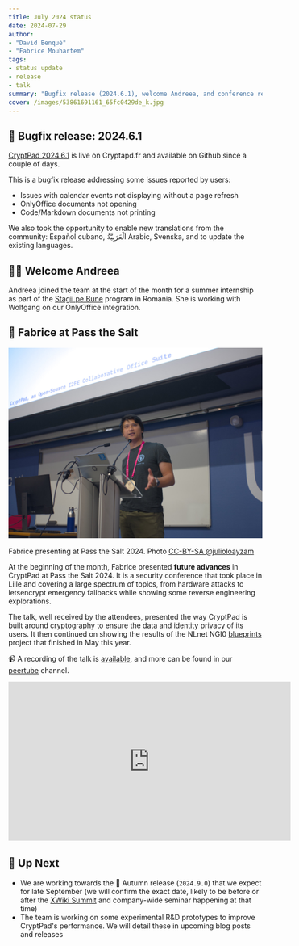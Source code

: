 ```yaml
---
title: July 2024 status
date: 2024-07-29
author: 
- "David Benqué"
- "Fabrice Mouhartem"
tags:
- status update
- release
- talk
summary: "Bugfix release (2024.6.1), welcome Andreea, and conference recap"
cover: /images/53861691161_65fc0429de_k.jpg
---
```



## 🚀 Bugfix release: 2024.6.1

[CryptPad 2024.6.1](https://github.com/cryptpad/cryptpad/releases/tag/2024.6.1) is live on Cryptapd.fr and available on Github since a couple of days.

This is a bugfix release addressing some issues reported by users:

- Issues with calendar events not displaying without a page refresh
- OnlyOffice documents not opening
- Code/Markdown documents not printing

We also took the opportunity to enable new translations from the community: Español cubano, اَلْعَرَبِيَّةُ Arabic, Svenska, and to update the existing languages.

## 🧑‍🔬 Welcome Andreea

Andreea joined the team at the start of the month for a summer internship as part of the [Stagii pe Bune](https://stagiipebune.ro/home/) program in Romania. She is working with Wolfgang on our OnlyOffice integration.

## 🧂 Fabrice at Pass the Salt

![Fabrice presenting at Pass the Salt 2024](/images/53861691161_65fc0429de_k.jpg)

Fabrice presenting at Pass the Salt 2024. Photo [CC-BY-SA @julioloayzam](https://www.flickr.com/photos/yobibe/53861691161/in/album-72177720318671117/)

At the beginning of the month, Fabrice presented **future advances** in
CryptPad at Pass the Salt 2024. It is a security conference that took place
in Lille and covering a large spectrum of topics, from hardware attacks to
letsencrypt emergency fallbacks while showing some reverse engineering
explorations.

The talk, well received by the attendees, presented the way CryptPad is built
around cryptography to ensure the data and identity privacy of its users. It
then continued on showing the results of the NLnet NGI0
[blueprints](https://blueprints.cryptpad.org/) project that finished in May
this year.

📹 A recording of the talk is [available](https://peertube.xwiki.com/w/bp8H35Ys3QgQF6FzLFmGth), and more can be found in our [peertube](https://peertube.xwiki.com/c/cryptpad_channel/videos) channel.

<iframe title="Pass The Salt 2024: The Future Of CryptPad, An End-to-End Encrypted Collaborative Office Suite" width="560" height="315" src="https://peertube.xwiki.com/videos/embed/54363e44-b299-43be-97ce-565bcfe0ae9e" frameborder="0" allowfullscreen="" sandbox="allow-same-origin allow-scripts allow-popups allow-forms"></iframe>

## 🔭 Up Next

- We are working towards the 🍁 Autumn release (`2024.9.0`) that we expect for late September (we will confirm the exact date, likely to be before or after the [XWiki Summit](https://download.xwiki.com/en/summit-2024/) and company-wide seminar happening at that time)
- The team is working on some experimental R&D prototypes to improve CryptPad's performance. We will detail these in upcoming blog posts and releases
